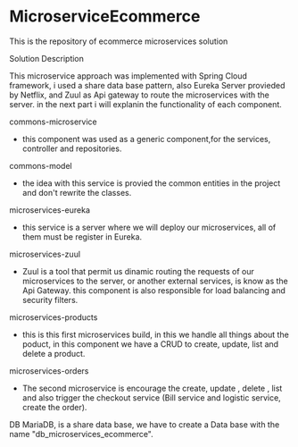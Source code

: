 # MicroserviceEcommerce
This is the repository of ecommerce  microservices solution

Solution Description

This microservice approach was implemented with Spring Cloud framework, i used a share data base pattern, also Eureka Server provieded by Netflix, and Zuul as Api gateway to route the microservices with the server. in the next part i will explanin the functionality of each component.  

commons-microservice
- this component was used as a generic component,for the services, controller and repositories.

commons-model
- the idea with this service is provied the common entities in the project and don't rewrite the classes.

microservices-eureka
- this service is a server where we will deploy our microservices, all of them must be register in Eureka.

microservices-zuul
- Zuul is a tool that permit us dinamic routing the requests of our microservices to the server, or another external services, is know as the Api Gateway. this component is also responsible for load balancing and security filters.

microservices-products
- this is this first microservices build, in this we handle all things about the poduct, in this component we have a CRUD to create, update, list and delete a product.

microservices-orders
- The second microservice is encourage the create, update , delete , list and also trigger the checkout service (Bill service and logistic service, create the order).

DB MariaDB, is a share data base, we have to create a Data base with the name "db_microservices_ecommerce".

